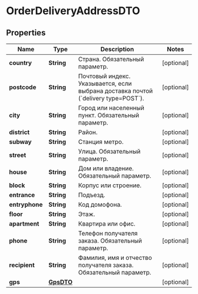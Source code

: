 

# OrderDeliveryAddressDTO

## Properties

Name | Type | Description | Notes
------------ | ------------- | ------------- | -------------
**country** | **String** | Страна.  Обязательный параметр.  |  [optional]
**postcode** | **String** | Почтовый индекс.  Указывается, если выбрана доставка почтой (&#x60;delivery type&#x3D;POST&#x60;).  |  [optional]
**city** | **String** | Город или населенный пункт.  Обязательный параметр.  |  [optional]
**district** | **String** | Район. |  [optional]
**subway** | **String** | Станция метро. |  [optional]
**street** | **String** | Улица.  Обязательный параметр.  |  [optional]
**house** | **String** | Дом или владение.  Обязательный параметр.  |  [optional]
**block** | **String** | Корпус или строение. |  [optional]
**entrance** | **String** | Подъезд. |  [optional]
**entryphone** | **String** | Код домофона. |  [optional]
**floor** | **String** | Этаж. |  [optional]
**apartment** | **String** | Квартира или офис. |  [optional]
**phone** | **String** | Телефон получателя заказа.  Обязательный параметр.  |  [optional]
**recipient** | **String** | Фамилия, имя и отчество получателя заказа.  Обязательный параметр.  |  [optional]
**gps** | [**GpsDTO**](GpsDTO.md) |  |  [optional]




